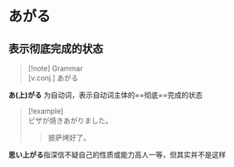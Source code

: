 # あがる

## 表示彻底完成的状态

> [!note] Grammar  
> [v.conj.] あがる  

**あ(上)がる** 为自动词，表示自动词主体的==彻底==完成的状态  

> [!example]  
> ピザが焼きあがりました。  
> > 披萨烤好了。  

**思い上がる**指深信不疑自己的性质或能力高人一等，但其实并不是这样  
